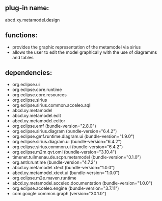 ## plug-in name: 
 abcd.xy.metamodel.design


## functions:
- provides the graphic representation of the metamodel via sirius
- allows the user to edit the model graphically with the use of diagramms and tables


## dependencies:
- org.eclipse.ui
- org.eclipse.core.runtime
- org.eclipse.core.resources
- org.eclipse.sirius
- org.eclipse.sirius.common.acceleo.aql
- abcd.xy.metamodel
- abcd.xy.metamodel.edit
- abcd.xy.metamodel.editor
- org.eclipse.emf (bundle-version="2.8.0")
- org.eclipse.sirius.diagram (bundle-version="6.4.2")
- org.eclipse.gmf.runtime.diagram.ui (bundle-version="1.9.0")
- org.eclipse.sirius.diagram.ui (bundle-version="6.4.2")
- org.eclipse.sirius.common.ui (bundle-version="6.4.2")
- org.eclipse.m2m.qvt.oml (bundle-version="3.10.4")
- timenet.tuilmenau.de.scpn.metamodel (bundle-version="0.1.0")
- org.antlr.runtime (bundle-version="4.7.2")
- abcd.xy.metamodel.xtext (bundle-version="1.0.0")
- abcd.xy.metamodel.xtext.ui (bundle-version="1.0.0")
- org.eclipse.m2e.maven.runtime
- abcd.xy.metamodel.acceleo.documentation (bundle-version="1.0.0")
- org.eclipse.acceleo.engine (bundle-version="3.7.11")
- com.google.common.graph (version="30.1.0")
